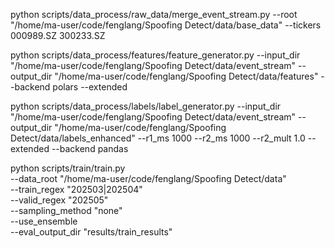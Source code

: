  python scripts/data_process/raw_data/merge_event_stream.py     --root "/home/ma-user/code/fenglang/Spoofing Detect/data/base_data"     --tickers 000989.SZ 300233.SZ

 python scripts/data_process/features/feature_generator.py     --input_dir "/home/ma-user/code/fenglang/Spoofing Detect/data/event_stream"     --output_dir "/home/ma-user/code/fenglang/Spoofing Detect/data/features"     --backend polars     --extended

 python scripts/data_process/labels/label_generator.py     --input_dir "/home/ma-user/code/fenglang/Spoofing Detect/data/event_stream"     --output_dir "/home/ma-user/code/fenglang/Spoofing Detect/data/labels_enhanced"     --r1_ms 1000 --r2_ms 1000 --r2_mult 1.0     --extended     --backend pandas


 python scripts/train/train.py \
  --data_root "/home/ma-user/code/fenglang/Spoofing Detect/data" \
  --train_regex "202503|202504" \
  --valid_regex "202505" \
  --sampling_method "none" \
  --use_ensemble \
  --eval_output_dir "results/train_results"